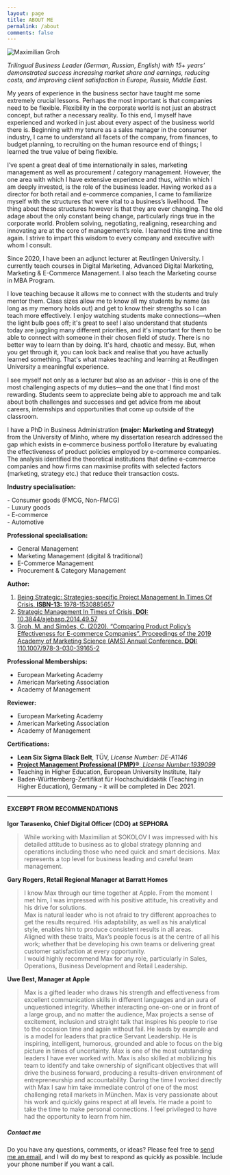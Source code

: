 ```yaml
---
layout: page
title: ABOUT ME
permalink: /about
comments: false
---
```


<div class="row justify-content-between">
<div class="col-md-8 pr-5">

<div class="book">
    <img src="{{ site.baseurl }}/assets/images/about_me.jpg" class="book__image" alt="Maximilian Groh">
    <div class="book__text">

<p><em>Trilingual Business Leader (German, Russian, English) with 15+ years’ demonstrated success increasing market share and earnings, reducing costs, and improving client satisfaction in Europe, Russia, Middle East.</em></p>

<p>My years of experience in the business sector have taught me some extremely crucial lessons. Perhaps the most important is that companies need to be flexible. Flexibility in the corporate world is not just an abstract concept, but rather a necessary reality. To this end, I myself have experienced and worked in just about every aspect of the business world there is. Beginning with my tenure as a sales manager in the consumer industry, I came to understand all facets of the company, from finances, to budget planning, to recruiting on the human resource end of things; I learned the true value of being flexible.</p>

<p>I’ve spent a great deal of time internationally in sales, marketing management as well as procurement / category management. However, the one area with which I have extensive experience and thus, within which I am deeply invested, is the role of the business leader. Having worked as a director for both retail and e-commerce companies, I came to familiarize myself with the structures that were vital to a business’s livelihood. The thing about these structures however is that they are ever changing. The old adage about the only constant being change, particularly rings true in the corporate world. Problem solving, negotiating, realigning, researching and innovating are at the core of management’s role. I learned this time and time again. I strive to impart this wisdom to every company and executive with whom I consult.</p>

<p>Since 2020, I have been an adjunct lecturer at Reutlingen University. I currently teach courses in Digital Marketing, Advanced Digital Marketing, Marketing  & E-Commerce Management. I also teach the Marketing course in MBA Program.</p>

<p>
I love teaching because it allows me to connect with the students and truly mentor them. Class sizes allow me to know all my students by name (as long as my memory holds out) and get to know their strengths so I can teach more effectively. I enjoy watching students make connections—when the light bulb goes off; it's great to see! I also understand that students today are juggling many different priorities, and it's important for them to be able to connect with someone in their chosen field of study. There is no better way to learn than by doing. It's hard, chaotic and messy. But, when you get through it, you can look back and realise that you have actually learned something. That's what makes teaching and learning at Reutlingen University a meaningful experience.</p>

<p>
I see myself not only as a lecturer but also as an advisor - this is one of the most challenging aspects of my duties—and the one that I find most rewarding. Students seem to appreciate being able to approach me and talk about both challenges and successes and get advice from me about careers, internships and opportunities that come up outside of the classroom.</p>

<p>
I have a PhD in Business Administration <strong>(major: Marketing and Strategy)</strong> from the University of Minho, where my dissertation research addressed the gap which exists in e-commerce business portfolio literature by evaluating the effectiveness of product policies employed by e-commerce companies. The analysis identified the theoretical institutions that define e-commerce companies and how firms can maximise profits with selected factors (marketing, strategy etc.) that reduce their transaction costs.</p>



<p><strong>Industry specialisation:</strong></p>
<p>
- Consumer goods (FMCG, Non-FMCG)<br/>
- Luxury goods<br/>
- E-commerce<br/>
- Automotive
</p>

<p><strong>Professional specialisation:</strong></p>
<p>

- General Management<br />
- Marketing Management (digital & traditional) <br />
- E-Commerce Management <br />
- Procurement & Category Management<br />
</p>

<p><strong>Author:</strong></p>
<ol>
<li><a href="{{ site.baseurl }}/book/">Being Strategic: Strategies-specific Project Management In Times Of Crisis, <strong>ISBN-13: </strong>1978-1530885657 </a></li>
<li><a href="http://thescipub.com/pdf/10.3844/ajebasp.2014.49.57">Strategic Management In Times of Crisis, <strong>DOI: </strong>10.3844/ajebasp.2014.49.57</a></li>
<li><a href="https://www.springer.com/gp/book/9783030391645">Groh, M. and Simões, C. (2020). “Comparing Product Policy’s Effectiveness for E-commerce Companies”. Proceedings of the 2019 Academy of Marketing Science (AMS) Annual Conference.  <strong>DOI: </strong>110.1007/978-3-030-39165-2</a></li>
</ol>

<p><strong>Professional Memberships:</strong></p>
<ul>
<li>European Marketing Academy</li>
<li>American Marketing Association</li>
<li>Academy of Management</li>
</ul>

<p><strong>Reviewer:</strong></p>
<ul>
<li>European Marketing Academy</li>
<li>American Marketing Association</li>
<li>Academy of Management</li>
</ul>

<p><strong>Certifications:</strong></p>
<ul>
<li><strong>Lean Six Sigma Black Belt</strong>,  TÜV, <em>License Number: DE-A1146</em></li>
<li><a href="https://www.youracclaim.com/badges/44ac1d88-3b09-40e8-b2ea-47eb46d712c3"><strong>Project Management Professional (PMP)®</strong>, <em>License Number:1939099</em></a></li>
<li>Teaching in Higher Education, European University Institute, Italy</li>
<li>Baden-Württemberg-Zertifikat für Hochschuldidaktik (Teaching in Higher Education), Germany - it will be completed in Dec 2021.</li>
</ul>

<hr>

<h4 class="title">EXCERPT FROM RECOMMENDATIONS</h4>

<p><strong>Igor Tarasenko, Chief Digital Officer (CDO) at SEPHORA</strong></p>
<blockquote>
While working with Maximilian at SOKOLOV I was impressed with his detailed attitude to business as to global strategy planning and operations including those who need quick and smart decisions. Max represents a top level for business leading and careful team management.
</blockquote> 

<p><strong>Gary Rogers, Retail Regional Manager at Barratt Homes</strong></p>
<blockquote>
I know Max through our time together at Apple. From the moment I met him, I was impressed with his positive attitude, his creativity and his drive for solutions.<br />Max is natural leader who is not afraid to try different approaches to get the results required. His adaptability, as well as his analytical style, enables him to produce consistent results in all areas.<br />Aligned with these traits, Max’s people focus is at the centre of all his work; whether that be developing his own teams or delivering great customer satisfaction at every opportunity.<br />I would highly recommend Max for any role, particularly in Sales, Operations, Business Development and Retail Leadership.
</blockquote> 

<p><strong>Uwe Best, Manager at Apple</strong></p>
<blockquote>
Max is a gifted leader who draws his strength and effectiveness from excellent communication skills in different languages and an aura of unquestioned integrity. Whether interacting one-on-one or in front of a large group, and no matter the audience, Max projects a sense of excitement, inclusion and straight talk that inspires his people to rise to the occasion time and again without fail. He leads by example and is a model for leaders that practice Servant Leadership. He is inspiring, intelligent, humorous, grounded and able to focus on the big picture in times of uncertainty. Max is one of the most outstanding leaders I have ever worked with. Max is also skilled at mobilizing his team to identify and take ownership of significant objectives that will drive the business forward, producing a results-driven environment of entrepreneurship and accountability. During the time I worked directly with Max I saw him take immediate control of one of the most challenging retail markets in München. Max is very passionate about his work and quickly gains respect at all levels. He made a point to take the time to make personal connections. I feel privileged to have had the opportunity to learn from him.
</blockquote> 

</div>
</div>
</div>

<div class="col-md-4">

<div class="sticky-top sticky-top-80">
<h5>Contact me</h5>
<p>Do you have any questions, comments, or ideas? Please feel free to <a href="#" onclick="d='mgroh.eu'; u='contact'; prompt('Copy address to clipboard',u+'@'+d); return false" title="Click here to send me email"> send me an email</a>, and I will do my best to respond as quickly as possible. Include your phone number if you want a call.</p>

</div>
</div>
</div>
